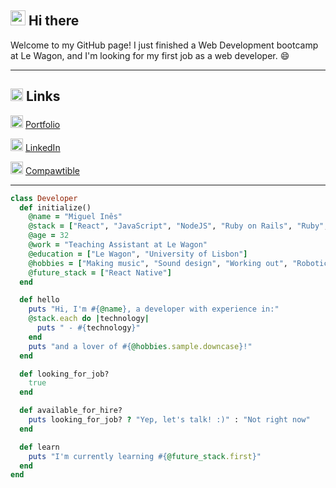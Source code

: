 <div align="left">

  ## <img src="https://cdn.jsdelivr.net/gh/twitter/twemoji@14.0.2/assets/svg/1f44b.svg" width="24" /> Hi there

  Welcome to my GitHub page! I just finished a Web Development bootcamp at Le Wagon, and I'm looking for my first job as a web developer. 😄
  
  ---
  
  ## <img src="https://cdn.jsdelivr.net/gh/twitter/twemoji@14.0.2/assets/svg/1f310.svg" width="20" /> Links
  
  <p align="left">
    <img src="https://cdn.jsdelivr.net/gh/twitter/twemoji@14.0.2/assets/svg/1f4bb.svg" width="20" />
    <a href="https://miguel-ines.com/" target="_blank">Portfolio</a>
  </p>
  
  <p align="left">
    <img src="https://cdn.jsdelivr.net/gh/twitter/twemoji@14.0.2/assets/svg/1f4bc.svg" width="20" />
    <a href="https://www.linkedin.com/in/miguelines/" target="_blank">LinkedIn</a>
  </p>
  
  <p align="left">
    <img src="https://cdn.jsdelivr.net/gh/twitter/twemoji@14.0.2/assets/svg/1f43e.svg" width="20" />
    <a href="https://www.compawtible.me" target="_blank">Compawtible</a>
  </p>

</div>

<hr>


```ruby
class Developer
  def initialize()
    @name = "Miguel Inês"
    @stack = ["React", "JavaScript", "NodeJS", "Ruby on Rails", "Ruby", "SQL", "NoSQL", "HTML", "CSS", "Bootstrap", "Tailwind"]
    @age = 32
    @work = "Teaching Assistant at Le Wagon"
    @education = ["Le Wagon", "University of Lisbon"]
    @hobbies = ["Making music", "Sound design", "Working out", "Robotics", "TTRPGs", "Reading", "Gaming"]
    @future_stack = ["React Native"]
  end

  def hello
    puts "Hi, I'm #{@name}, a developer with experience in:"
    @stack.each do |technology|
      puts " - #{technology}"
    end
    puts "and a lover of #{@hobbies.sample.downcase}!"
  end

  def looking_for_job?
    true
  end

  def available_for_hire?
    puts looking_for_job? ? "Yep, let's talk! :)" : "Not right now"
  end

  def learn
    puts "I'm currently learning #{@future_stack.first}"
  end
end

